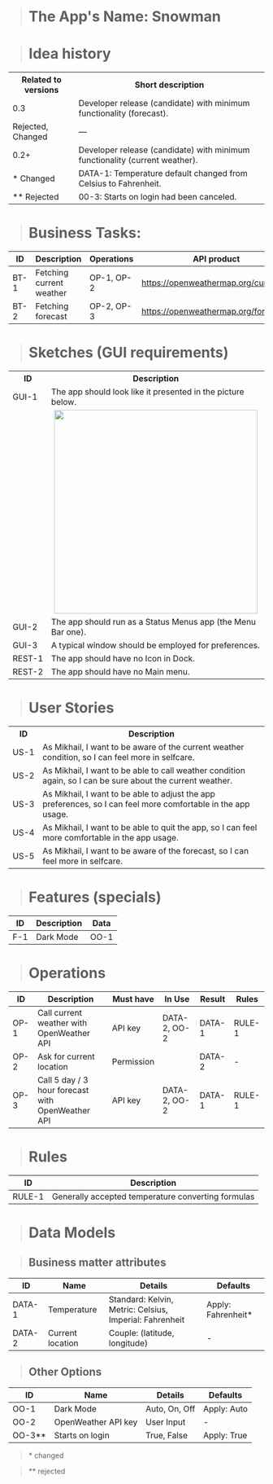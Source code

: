 > # The App's Name: Snowman

> # Idea history

<table>
    <tr>
        <th>Related to versions</th>
        <th>Short description</th>
    </tr>
    <tr>
        <td>0.3</td>
        <td>Developer release (candidate) with minimum functionality (forecast).</td>
    </tr>
    <tr>
        <td>Rejected, Changed</td>
        <td>—</td>
    </tr>
    <tr>
        <td>0.2+</td>
        <td>Developer release (candidate) with minimum functionality (current weather).</td>
    </tr>
    <tr>
        <td>* Changed</td>
        <td>DATA-1: Temperature default changed from Celsius to Fahrenheit.</td>
    </tr>
    <tr>
        <td>** Rejected</td>
        <td>00-3: Starts on login had been canceled.</td>
    </tr>
</table>

> # Business Tasks:

| ID   | Description                 | Operations | API product                          |
| ---- | --------------------------- | ---------- | ------------------------------------ |
| BT-1 | Fetching current weather    | OP-1, OP-2 | https://openweathermap.org/current   |
| BT-2 | Fetching forecast           | OP-2, OP-3 | https://openweathermap.org/forecast5 |

> # Sketches (GUI requirements)

<table>
    <tr>
        <th>ID</th>
        <th>Description</th>
    </tr>
    <tr>
        <td nowrap>GUI-1</td>
        <td>The app should look like it presented in the picture below.</td>
    </tr>
    <tr>
        <td></td>
        <td><img src="https://github.com/perseusrealdeal/macOS.Weather/assets/50202963/b8c4b185-41cf-4c7c-be2f-8cb31c6958fb" width="400" style="max-width: 100%; display: block; margin-left: auto; margin-right: auto;"/></td>
    </tr>
    <tr>
        <td nowrap>GUI-2</td>
        <td>The app should run as a Status Menus app (the Menu Bar one).</td>
    </tr>
    <tr>
        <td nowrap>GUI-3</td>
        <td>A typical window should be employed for preferences.</td>
    </tr>
    <tr>
        <td nowrap>REST-1</td>
        <td>The app should have no Icon in Dock.</td>
    </tr>
    <tr>
        <td nowrap>REST-2</td>
        <td>The app should have no Main menu.</td>
    </tr>
</table>

> # User Stories

<table>
    <tr>
        <th>ID</th>
        <th>Description</th>
    </tr>
    <tr>
        <td nowrap>US-1</td>
        <td>As Mikhail, I want to be aware of the current weather condition, so I can feel more in selfcare.</td>
    </tr>
    <tr>
        <td nowrap>US-2</td>
        <td>As Mikhail, I want to be able to call weather condition again, so I can be sure about the current weather.</td>
    </tr>
    <tr>
        <td nowrap>US-3</td>
        <td>As Mikhail, I want to be able to adjust the app preferences, so I can feel more comfortable in the app usage.</td>
    </tr>
    <tr>
        <td nowrap>US-4</td>
        <td>As Mikhail, I want to be able to quit the app, so I can feel more comfortable in the app usage.</td>
    </tr>
    <tr>
        <td nowrap>US-5</td>
        <td>As Mikhail, I want to be aware of the forecast, so I can feel more in selfcare.</td>
    </tr>
</table>

> # Features (specials)

| ID  | Description | Data |
| --- | ----------- | ---- |
| F-1 | Dark Mode   | OO-1 |

> # Operations

| ID   | Description                                       | Must have  | In Use               | Result | Rules  |
| ---- | ------------------------------------------------- | ---------- | -------------------- | ------ | ------ |
| OP-1 | Call current weather with OpenWeather API         | API key    | DATA-2, OO-2         | DATA-1 | RULE-1 |
| OP-2 | Ask for current location                          | Permission |                      | DATA-2 | -      |
| OP-3 | Call 5 day / 3 hour forecast with OpenWeather API | API key    | DATA-2, OO-2         | DATA-1 | RULE-1 |

> # Rules

| ID     | Description                                        |
| ------ | -------------------------------------------------- |
| RULE-1 | Generally accepted temperature converting formulas |

> # Data Models

> ## Business matter attributes

| ID     | Name             | Details                                                 | Defaults           |
| ------ | ---------------- | ------------------------------------------------------- | ------------------ |
| DATA-1 | Temperature      | Standard: Kelvin, Metric: Celsius, Imperial: Fahrenheit | Apply: Fahrenheit* |
| DATA-2 | Current location | Couple: (latitude, longitude)                           | -                  |

> ## Other Options

| ID     | Name                | Details          | Defaults    |
| ------ | ------------------- | ---------------- | ----------- |
| OO-1   | Dark Mode           | Auto, On, Off    | Apply: Auto |
| OO-2   | OpenWeather API key | User Input       | -           |
| OO-3** | Starts on login     | True, False      | Apply: True |

> \* changed

> \** rejected
